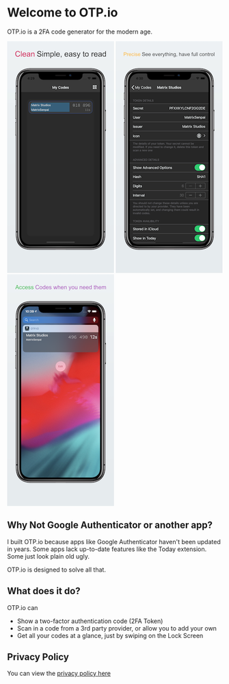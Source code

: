# Welcome to OTP.io

OTP.io is a 2FA code generator for the modern age.

![](./01CodeView_framed.png)
![](./02CodeDetail_framed.png)
![](./03Today_framed.png)

## Why Not Google Authenticator or another app?

I built OTP.io because apps like Google Authenticator haven't been updated in years. Some apps lack up-to-date features like the Today extension. Some just look plain old ugly.

OTP.io is designed to solve all that.

## What does it do?

OTP.io can

- Show a two-factor authentication code (2FA Token)
- Scan in a code from a 3rd party provider, or allow you to add your own
- Get all your codes at a glance, just by swiping on the Lock Screen

## Privacy Policy
You can view the [privacy policy here](https://matrixsenpai.github.io/OTPio/privacy)
